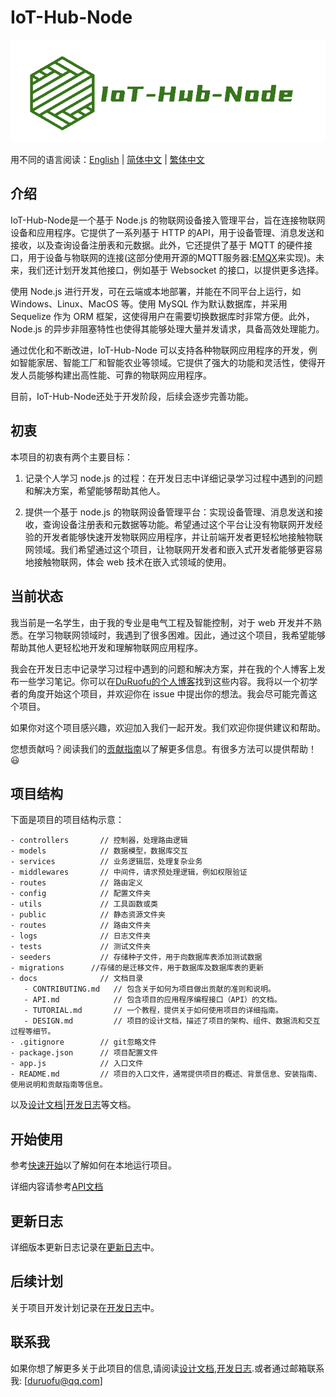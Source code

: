 # IoT-Hub-Node 

![](./logo.png)

用不同的语言阅读：[English](./README-EN.md) | [简体中文](./README.md) | [繁体中文](./docREADME-CHT.md)

## 介绍

IoT-Hub-Node是一个基于 Node.js 的物联网设备接入管理平台，旨在连接物联网设备和应用程序。它提供了一系列基于 HTTP 的API，用于设备管理、消息发送和接收，以及查询设备注册表和元数据。此外，它还提供了基于 MQTT 的硬件接口，用于设备与物联网的连接(这部分使用开源的MQTT服务器:[EMQX](https://github.com/emqx/emqx)来实现)。未来，我们还计划开发其他接口，例如基于 Websocket 的接口，以提供更多选择。

使用 Node.js 进行开发，可在云端或本地部署，并能在不同平台上运行，如 Windows、Linux、MacOS 等。使用 MySQL 作为默认数据库，并采用 Sequelize 作为 ORM 框架，这使得用户在需要切换数据库时非常方便。此外，Node.js 的异步非阻塞特性也使得其能够处理大量并发请求，具备高效处理能力。

通过优化和不断改进，IoT-Hub-Node 可以支持各种物联网应用程序的开发，例如智能家居、智能工厂和智能农业等领域。它提供了强大的功能和灵活性，使得开发人员能够构建出高性能、可靠的物联网应用程序。

目前，IoT-Hub-Node还处于开发阶段，后续会逐步完善功能。

## 初衷

本项目的初衷有两个主要目标：

1. 记录个人学习 node.js 的过程：在开发日志中详细记录学习过程中遇到的问题和解决方案，希望能够帮助其他人。

2. 提供一个基于 node.js 的物联网设备管理平台：实现设备管理、消息发送和接收，查询设备注册表和元数据等功能。希望通过这个平台让没有物联网开发经验的开发者能够快速开发物联网应用程序，并让前端开发者更轻松地接触物联网领域。我们希望通过这个项目，让物联网开发者和嵌入式开发者能够更容易地接触物联网，体会 web 技术在嵌入式领域的使用。


## 当前状态
我当前是一名学生，由于我的专业是电气工程及智能控制，对于 web 开发并不熟悉。在学习物联网领域时，我遇到了很多困难。因此，通过这个项目，我希望能够帮助其他人更轻松地开发和理解物联网应用程序。

我会在开发日志中记录学习过程中遇到的问题和解决方案，并在我的个人博客上发布一些学习笔记。你可以在[DuRuofu的个人博客](https://www.duruofu.xyz/)找到这些内容。我将以一个初学者的角度开始这个项目，并欢迎你在 issue 中提出你的想法。我会尽可能完善这个项目。

如果你对这个项目感兴趣，欢迎加入我们一起开发。我们欢迎你提供建议和帮助。

您想贡献吗？阅读我们的[贡献指南](./docs/CONTRIBUTING.md)以了解更多信息。有很多方法可以提供帮助！😃

## 项目结构

下面是项目的项目结构示意：

```
- controllers       // 控制器，处理路由逻辑
- models            // 数据模型，数据库交互
- services          // 业务逻辑层，处理复杂业务
- middlewares       // 中间件，请求预处理逻辑，例如权限验证
- routes            // 路由定义
- config            // 配置文件夹
- utils             // 工具函数或类
- public            // 静态资源文件夹
- routes            // 路由文件夹
- logs              // 日志文件夹
- tests             // 测试文件夹
- seeders           // 存储种子文件，用于向数据库表添加测试数据
- migrations      //存储的是迁移文件，用于数据库及数据库表的更新
- docs              // 文档目录
   - CONTRIBUTING.md   // 包含关于如何为项目做出贡献的准则和说明。
   - API.md            // 包含项目的应用程序编程接口（API）的文档。
   - TUTORIAL.md       // 一个教程，提供关于如何使用项目的详细指南。
   - DESIGN.md         // 项目的设计文档，描述了项目的架构、组件、数据流和交互过程等细节。
- .gitignore        // git忽略文件
- package.json      // 项目配置文件
- app.js            // 入口文件
- README.md         // 项目的入口文件，通常提供项目的概述、背景信息、安装指南、使用说明和贡献指南等信息。

```


以及[设计文档](./docs/DESIGN.md)|[开发日志](./docs/DEVELOPMENT_LOG.md)等文档。


## 开始使用

参考[快速开始](./docs/TUTORIAL.md)以了解如何在本地运行项目。

详细内容请参考[API文档](./docs/API.md)

## 更新日志


详细版本更新日志记录在[更新日志](./docs/CHANGELOG.md)中。

## 后续计划
关于项目开发计划记录在[开发日志](./docs/TODO.md)中。


## 联系我
如果你想了解更多关于此项目的信息,请阅读[设计文档](./docs/DESIGN.md),[开发日志](./docs/DEVELOPMENT_LOG.md).或者通过邮箱联系我: [duruofu@qq.com]